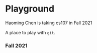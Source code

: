 # Playground

Haoming Chen is taking cs107 in Fall 2021

A place to play with `git`.

### Fall 2021
